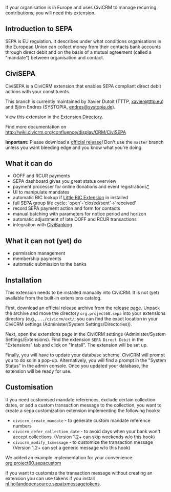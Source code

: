 
If your organisation is in Europe and uses CiviCRM to manage recurring contributions, you will need this extension.

## Introduction to SEPA
SEPA is EU regulation. It describes under what conditions organisations in the European Union can collect money from their contacts bank accounts through direct debit and on the basis of a mutual agreement (called a "mandate") between organisation and contact. 

## CiviSEPA
CiviSEPA is a CiviCRM extension that enables SEPA compliant direct debit actions with your constituents.

This branch is currently maintained by Xavier Dutoit (TTTP, xavier@tttp.eu) and Björn Endres (SYSTOPIA, endres@systopia.de).

View this extension in the [Extension Directory](https://civicrm.org/extensions/civisepa-sepa-direct-debit-extension).

Find more documentation on http://wiki.civicrm.org/confluence/display/CRM/CiviSEPA

**Important:** Please download a [official release](https://github.com/Project60/org.project60.sepa/releases)! Don't use the ``master`` branch unless you want bleeding edge and you know what you're doing.

## What it can do
* OOFF and RCUR payments
* SEPA dashboard gives you great status overview
* payment processer for online donations and event registrations[*](https://github.com/Project60/org.project60.sepa/issues?utf8=%E2%9C%93&q=is%3Aissue+is%3Aopen+event+registration+)
* UI to manipulate mandates
* automatic BIC lookup if [Little BIC Extension](https://github.com/Project60/org.project60.bic) in installed
* full SEPA group life cycle: 'open'-'closed/sent'->'received'
* record SEPA payment action and form for contacts
* manual batching with parameters for notice period and horizon
* automatic adjustment of late OOFF and RCUR transactions
* integration with [CiviBanking](https://docs.civicrm.org/banking/en/latest)

## What it can not (yet) do
* permission management
* membership payments
* automatic submission to the banks


## Installation

This extension needs to be installed manually into CiviCRM. It is not (yet) available from the built-in extensions catalog.

First, download an official release archive from the [release page](https://github.com/Project60/org.project60.sepa/releases). Unpack the archive and move the directory `org.project60.sepa` into your extensions directory (e.g., `.../civicrm/ext/`; you can find the exact location in your CiviCRM settings (Administer/System Settings/Directories)).

Next, open the extensions page in the CiviCRM settings (Administer/System Settings/Extensions). Find the extension `SEPA Direct Debit` in the "Extensions" tab and click on "Install". The extension will be set up.

Finally, you will have to update your database scheme. CiviCRM will prompt you to do so in a pop-up. Alternatively, you will find a prompt in the "System Status" in the admin console. Once you updated your database, the extension will be ready for use.


## Customisation
If you need customised mandate references, exclude certain collection dates, or add a custom transaction message to the collection, you want to create a sepa customization extension implementing the following hooks:

* `civicrm_create_mandate` - to generate custom mandate reference numbers
* `civicrm_defer_collection_date` - to avoid days when your bank won't accept collections. (Version 1.2+ can skip weekends w/o this hook)
* `civicrm_modify_txmessage` - to customize the transaction message (Version 1.2+ can set a generic message w/o this hook)

We added an example implementation for your convenience: [org.project60.sepacustom](https://github.com/Project60/sepa_dd/tree/master/org.project60.sepacustom)

If you want to customize the transaction message without creating an extension you can use tokens if you install [nl.hollandopensource.sepatxmessagetokens](https://github.com/HollandOpenSource/nl.hollandopensource.sepatxmessagetokens/#nlhollandopensourcesepatxmessagetokens).
